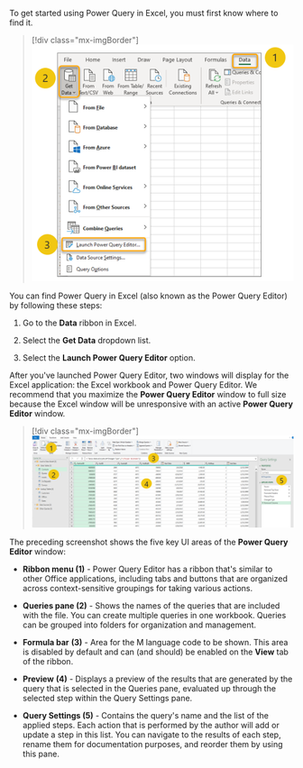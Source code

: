 To get started using Power Query in Excel, you must first know where to find it.

> [!div class="mx-imgBorder"]
> [![Excel data Ribbon illustrating navigation to Data > Get Data > Launch Power Query Editor.](../media/2-data.png)](../media/2-data.png#lightbox)

You can find Power Query in Excel (also known as the Power Query Editor) by following these steps:

1. Go to the **Data** ribbon in Excel.

1. Select the **Get Data** dropdown list.

1. Select the **Launch Power Query Editor** option.

After you've launched Power Query Editor, two windows will display for the Excel application: the Excel workbook and Power Query Editor. We recommend that you maximize the **Power Query Editor** window to full size because the Excel window will be unresponsive with an active **Power Query Editor** window.

> [!div class="mx-imgBorder"]
> [![Power Query Editor Window with the 5 key areas identified.](../media/2-power-query-editor.png)](../media/2-power-query-editor.png#lightbox)

The preceding screenshot shows the five key UI areas of the **Power Query Editor** window:

- **Ribbon menu (1)** - Power Query Editor has a ribbon that's similar to other Office applications, including tabs and buttons that are organized across context-sensitive groupings for taking various actions.

- **Queries pane (2)** - Shows the names of the queries that are included with the file. You can create multiple queries in one workbook. Queries can be grouped into folders for organization and management.

- **Formula bar** **(3)** - Area for the M language code to be shown. This area is disabled by default and can (and should) be enabled on the **View** tab of the ribbon.

- **Preview** **(4)** - Displays a preview of the results that are generated by the query that is selected in the Queries pane, evaluated up through the selected step within the Query Settings pane.

- **Query Settings (5)** - Contains the query's name and the list of the applied steps. Each action that is performed by the author will add or update a step in this list. You can navigate to the results of each step, rename them for documentation purposes, and reorder them by using this pane.

